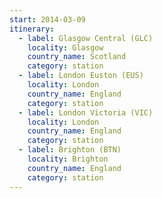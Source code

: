 ```yaml
---
start: 2014-03-09
itinerary:
  - label: Glasgow Central (GLC)
    locality: Glasgow
    country_name: Scotland
    category: station
  - label: London Euston (EUS)
    locality: London
    country_name: England
    category: station
  - label: London Victoria (VIC)
    locality: London
    country_name: England
    category: station
  - label: Brighton (BTN)
    locality: Brighton
    country_name: England
    category: station
---
```


